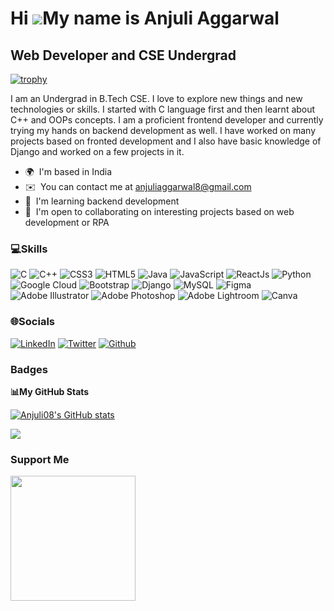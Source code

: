 Hi ![](https://user-images.githubusercontent.com/18350557/176309783-0785949b-9127-417c-8b55-ab5a4333674e.gif)My name is Anjuli Aggarwal
=======================================================================================================================================

Web Developer and CSE Undergrad
-------------------------------


[![trophy](https://github-profile-trophy.vercel.app/?username=Anjuli08)](https://github.com/ryo-ma/github-profile-trophy)
<!-- ![](https://github-trophies.vercel.app/?username=Anjuli08&theme=darkhub&no-frame=false&no-bg=false&margin-w=4) -->

I am an Undergrad in B.Tech CSE. I love to explore new things and new technologies or skills. I started with C language first and then learnt about C++ and OOPs concepts. I am a proficient frontend developer and currently trying my hands on backend development as well. I have worked on many projects based on fronted development and I also have basic knowledge of Django and worked on a few projects in it.

* 🌍  I'm based in India
* ✉️  You can contact me at [anjuliaggarwal8@gmail.com](mailto:anjuliaggarwal8@gmail.com)
* 🧠  I'm learning backend development
* 🤝  I'm open to collaborating on interesting projects based on web development or RPA

### 💻Skills

![C](https://img.shields.io/badge/c-%2300599C.svg?style=flat&logo=c&logoColor=white) ![C++](https://img.shields.io/badge/c++-%2300599C.svg?style=flat&logo=c%2B%2B&logoColor=white) ![CSS3](https://img.shields.io/badge/css3-%231572B6.svg?style=flat&logo=css3&logoColor=white) ![HTML5](https://img.shields.io/badge/html5-%23E34F26.svg?style=flat&logo=html5&logoColor=white) ![Java](https://img.shields.io/badge/java-%23ED8B00.svg?style=flat&logo=java&logoColor=white) ![JavaScript](https://img.shields.io/badge/javascript-%23323330.svg?style=flat&logo=javascript&logoColor=%23F7DF1E) ![ReactJs](https://img.shields.io/badge/ReactJs-%23334560.svg?style=flat&logo=react&logoColor=CF7DF1E) ![Python](https://img.shields.io/badge/python-3670A0?style=flat&logo=python&logoColor=ffdd54) ![Google Cloud](https://img.shields.io/badge/Google%20Cloud-%234285F4.svg?style=flat&logo=google-cloud&logoColor=white) ![Bootstrap](https://img.shields.io/badge/bootstrap-%23563D7C.svg?style=flat&logo=bootstrap&logoColor=white) ![Django](https://img.shields.io/badge/django-%23092E20.svg?style=flat&logo=django&logoColor=white) ![MySQL](https://img.shields.io/badge/mysql-%2300f.svg?style=flat&logo=mysql&logoColor=white) 	![Figma](https://img.shields.io/badge/figma-%23F24E1E.svg?style=flat&logo=figma&logoColor=white) ![Adobe Illustrator](https://img.shields.io/badge/adobeillustrator-%23FF9A00.svg?style=flat&logo=adobeillustrator&logoColor=white) ![Adobe Photoshop](https://img.shields.io/badge/adobephotoshop-%2331A8FF.svg?style=flat&logo=adobephotoshop&logoColor=white) ![Adobe Lightroom](https://img.shields.io/badge/Adobe%20Lightroom-31A8FF.svg?style=flat&logo=Adobe%20Lightroom&logoColor=white) ![Canva](https://img.shields.io/badge/Canva-%2300C4CC.svg?style=flat&logo=Canva&logoColor=white)

<!-- <p align="left">
<a href="https://docs.microsoft.com/en-us/cpp/?view=msvc-170" target="_blank" rel="noreferrer"><img src="https://raw.githubusercontent.com/danielcranney/readme-generator/main/public/icons/skills/c-colored.svg" width="36" height="36" alt="C" /></a>
<a href="https://docs.microsoft.com/en-us/cpp/?view=msvc-170" target="_blank" rel="noreferrer"><img src="https://raw.githubusercontent.com/danielcranney/readme-generator/main/public/icons/skills/cplusplus-colored.svg" width="36" height="36" alt="C++" /></a>
<a href="https://developer.mozilla.org/en-US/docs/Web/JavaScript" target="_blank" rel="noreferrer"><img src="https://raw.githubusercontent.com/danielcranney/readme-generator/main/public/icons/skills/javascript-colored.svg" width="36" height="36" alt="JavaScript" /></a>
<a href="https://www.oracle.com/java/" target="_blank" rel="noreferrer"><img src="https://raw.githubusercontent.com/danielcranney/readme-generator/main/public/icons/skills/java-colored.svg" width="36" height="36" alt="Java" /></a>
<a href="https://www.python.org/" target="_blank" rel="noreferrer"><img src="https://raw.githubusercontent.com/danielcranney/readme-generator/main/public/icons/skills/python-colored.svg" width="36" height="36" alt="Python" /></a>
<a href="https://developer.mozilla.org/en-US/docs/Glossary/HTML5" target="_blank" rel="noreferrer"><img src="https://raw.githubusercontent.com/danielcranney/readme-generator/main/public/icons/skills/html5-colored.svg" width="36" height="36" alt="HTML5" /></a>
<a href="https://www.w3.org/TR/CSS/#css" target="_blank" rel="noreferrer"><img src="https://raw.githubusercontent.com/danielcranney/readme-generator/main/public/icons/skills/css3-colored.svg" width="36" height="36" alt="CSS3" /></a>
<a href="https://getbootstrap.com/" target="_blank" rel="noreferrer"><img src="https://raw.githubusercontent.com/danielcranney/readme-generator/main/public/icons/skills/bootstrap-colored.svg" width="36" height="36" alt="Bootstrap" /></a>
<a href="https://www.djangoproject.com/" target="_blank" rel="noreferrer"><img src="https://raw.githubusercontent.com/danielcranney/readme-generator/main/public/icons/skills/django-colored.svg" width="36" height="36" alt="Django" /></a>
<a href="https://www.adobe.com/uk/products/photoshop.html" target="_blank" rel="noreferrer"><img src="https://raw.githubusercontent.com/danielcranney/readme-generator/main/public/icons/skills/photoshop-colored.svg" width="36" height="36" alt="Photoshop" /></a>
<a href="adobe.com/uk/products/illustrator.html" target="_blank" rel="noreferrer"><img src="https://raw.githubusercontent.com/danielcranney/readme-generator/main/public/icons/skills/illustrator-colored.svg" width="36" height="36" alt="Illustrator" /></a>
<a href="https://www.figma.com/" target="_blank" rel="noreferrer"><img src="https://raw.githubusercontent.com/danielcranney/readme-generator/main/public/icons/skills/figma-colored.svg" width="36" height="36" alt="Figma" /></a>
</p> -->


### 🌐Socials

<!--<p align="left"> <a href="https://www.github.com/Anjuli08" target="_blank" rel="noreferrer"><img src="https://raw.githubusercontent.com/danielcranney/readme-generator/main/public/icons/socials/github.svg" width="32" height="32" /></a> <a href="https://www.linkedin.com/in/anjuli-a-907846200" target="_blank" rel="noreferrer"><img src="https://raw.githubusercontent.com/danielcranney/readme-generator/main/public/icons/socials/linkedin.svg" width="32" height="32" /></a> <a href="https://www.twitter.com/anjuliiii_" target="_blank" rel="noreferrer"><img src="https://raw.githubusercontent.com/danielcranney/readme-generator/main/public/icons/socials/twitter.svg" width="32" height="32" /></a></p>-->
<!-- [<img src='https://cdn.jsdelivr.net/npm/simple-icons@3.0.1/icons/github.svg' alt='github' height='40'>](https://github.com/Anjuli08)  [<img src='https://cdn.jsdelivr.net/npm/simple-icons@3.0.1/icons/linkedin.svg' alt='linkedin' height='40'>](https://www.linkedin.com/in/anjuli-a-907846200//)  [<img src='https://cdn.jsdelivr.net/npm/simple-icons@3.0.1/icons/twitter.svg' alt='twitter' height='40'>](https://twitter.com/anjuliiii_) -->

[![LinkedIn](https://img.shields.io/badge/LinkedIn-%230077B5.svg?logo=linkedin&logoColor=white)](https://linkedin.com/in/anjuli-a-907846200/) [![Twitter](https://img.shields.io/badge/Twitter-%231DA1F2.svg?logo=Twitter&logoColor=white)](https://twitter.com/anjuliiii_) [![Github](https://img.shields.io/badge/Github-S5088B5.svg?logo=github&logoColor=white)](https://github.com/Anjuli08)

### Badges

<b>📊My GitHub Stats</b>

 <!--[![Anjuli's GitHub stats-Dark](https://github-readme-stats.vercel.app/api?username=anjuli08&show_icons=true&theme=dark#gh-dark-mode-only)](https://github.com/anuraghazra/github-readme-stats#gh-dark-mode-only) -->

<a href="http://www.github.com/Anjuli08"><img src="https://github-readme-stats.vercel.app/api?username=Anjuli08&show_icons=true&hide=&count_private=true&title_color=0891b2&text_color=ffffff&icon_color=0891b2&bg_color=1c1917&hide_border=true&show_icons=true" alt="Anjuli08's GitHub stats" /></a>

<a href="http://www.github.com/Anjuli08"><img src="https://github-readme-streak-stats.herokuapp.com/?user=Anjuli08&stroke=ffffff&background=1c1917&ring=0891b2&fire=0891b2&currStreakNum=ffffff&currStreakLabel=0891b2&sideNums=ffffff&sideLabels=ffffff&dates=ffffff&hide_border=true" /></a>

<!--[![GitHub Streak](https://github-readme-streak-stats.herokuapp.com?user=Anjuli08&theme=blue-green)](https://git.io/streak-stats)-->

### Support Me

<a href="https://www.buymeacoffee.com/anjuli"><img src="https://cdn.buymeacoffee.com/buttons/v2/default-yellow.png" width="200" /></a>

<!-- ### ✍️Random Dev Quote
![](https://quotes-github-readme.vercel.app/api?type=horizontal&theme=radical) -->
